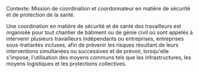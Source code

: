 Contexte: Mission de coordination et coordonnateur en matière de sécurité et de protection de la santé.

Une coordination en matière de sécurité et de santé des travailleurs est organisée pour tout chantier de bâtiment ou de génie civil où sont appelés à intervenir plusieurs travailleurs indépendants ou entreprises, entreprises sous-traitantes incluses, afin de prévenir les risques résultant de leurs interventions simultanées ou successives et de prévoir, lorsqu'elle s'impose, l'utilisation des moyens communs tels que les infrastructures, les moyens logistiques et les protections collectives.